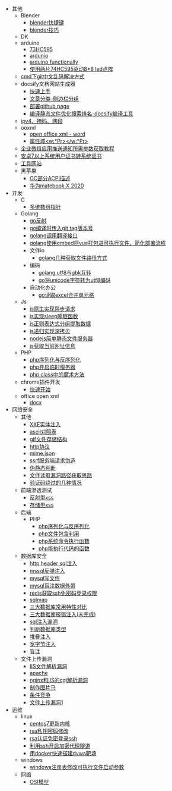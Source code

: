 - 其他
  - Blender
    - [blender快捷键](其他/Blender/快捷键.md)
    - [blender技巧](其他/Blender/技巧.md)
  - DK
  - arduino
    - [73HC595](其他/arduino/74HC595.md)
    - [ardunio](其他/arduino/arduino1.md)
    - [arduino functionally](其他/arduino/functionally.md)
    - [使用两片74HC595驱动8*8 led点阵](其他/arduino/使用led阵列显示图形.md)
  - [cmd下git中文乱码解决方式](其他/cmd下git中文乱码解决方式.md)
  - docsify文档网站生成器
    - [快速上手](其他/docsify文档网站生成器/1.快速上手.md)
    - [文章分类-侧边栏分组](其他/docsify文档网站生成器/2.文章分类.md)
    - [部署github page](其他/docsify文档网站生成器/3.部署github%20page.md)
    - [编译静态文件优化搜索排名-docsify编译工具](其他/docsify文档网站生成器/4.编译静态文件优化搜索排名.md)
  - [ipv4、掩码、网段](其他/ipv4、掩码、网段.md)
  - ooxml
    - [open office xml - word](其他/ooxml/1.入门.md)
    - [属性域&lt;w:*Pr&gt;&lt;/w:*Pr&gt;](其他/ooxml/2.属性域_Pr.md)
  - [企业微信应用推送通知所需参数获取教程
](其他/企业微信应用推送通知所需参数获取教程.md)
  - [安卓7以上系统用户证书转系统证书](其他/安卓7以上系统用户证书转系统证书.md)
  - [工具网站](其他/工具网站.md)
  - 黑苹果
    - [OC部分ACPI描述](其他/黑苹果/1.md)
    - [华为matebook X 2020](其他/黑苹果/huawei%20matebook%20x%202020.md)
- 开发
  - C
    - [多维数组指针
](开发/C/多维数组指针.md)
  - Golang
    - [go反射
](开发/Golang/go反射.md)
    - [go编译时传入git tag版本号
](开发/Golang/go编译时传入git%20tag版本号.md)
    - [golang调用翻译接口
](开发/Golang/go调用翻译接口.md)
    - [golang使用embed将vue打包进可执行文件，简化部署流程](开发/Golang/使用go自带特性将vue打包进可执行文件.md)
    - 文件io
      - [golang几种获取文件路径方式](开发/Golang/文件io/go几种获取文件路径方式.md)
    - 编码
      - [golang utf8与gbk互转](开发/Golang/编码/go%20utf8与gbk互转.md)
      - [go将unicode字符转为utf8编码
](开发/Golang/编码/go将unicode字符转为utf8编码.md)
    - 自动化办公
      - [go读取excel合并单元格
](开发/Golang/自动化办公/go读取excel合并单元格.md)
  - Js
    - [js原生实现异步请求](开发/Js/js原生实现异步请求.md)
    - [js实现sleep睡眠函数](开发/Js/js实现sleep睡眠函数.md)
    - [js正则表达式分组提取数据
](开发/Js/js正则表达式分组提取数据.md)
    - [js递归实现深拷贝](开发/Js/js递归实现深拷贝.md)
    - [nodejs简单静态文件服务器](开发/Js/nodejs静态服务器.md)
    - [js获取当前网址信息](开发/Js/获取当前网址信息.md)
  - PHP
    - [php序列化与反序列化](开发/PHP/php序列化反序列化.md)
    - [php开启临时服务器](开发/PHP/php开启临时服务器.md)
    - [php class中的魔术方法](开发/PHP/php魔术方法.md)
  - chrome插件开发
    - [快速开始](开发/chrome插件开发/1.快速开始.md)
  - office open xml
    - [docx](开发/office%20open%20xml/docx.md)
- 网络安全
  - 其他
    - [XXE实体注入](网络安全/其他/XXE实体注入.md)
    - [ascii对照表](网络安全/其他/ascii对照表.md)
    - [gif文件存储结构](网络安全/其他/gif文件存储结构.md)
    - [http协议](网络安全/其他/http协议.md)
    - [mime.json](网络安全/其他/mime.json.md)
    - [ssrf服务端请求伪造](网络安全/其他/ssrf服务端请求伪造.md)
    - [伪静态判断](网络安全/其他/伪静态判断.md)
    - [文件读取漏洞路径获取思路](网络安全/其他/文件读取漏洞路径获取思路.md)
    - [验证码绕过的几种情况](网络安全/其他/验证码绕过的几种情况.md)
  - 前端渗透测试
    - [反射型xss](网络安全/前端渗透测试/1.反射型xss.md)
    - [存储型xss](网络安全/前端渗透测试/2.存储型xss.md)
  - 后端
    - PHP
      - [php序列化与反序列化](网络安全/后端/PHP/php反序列化利用.md)
      - [php文件包含利用](网络安全/后端/PHP/php文件包含利用.md)
      - [php系统命令执行函数](网络安全/后端/PHP/php系统命令执行函数.md)
      - [php能执行代码的函数](网络安全/后端/PHP/php能执行代码的函数.md)
  - 数据库安全
    - [http header sql注入](网络安全/数据库安全/http%20header注入.md)
    - [mssql反弹注入](网络安全/数据库安全/mssql反弹注入.md)
    - [mysql写文件](网络安全/数据库安全/mysql写文件.md)
    - [mysql盲注数据外带](网络安全/数据库安全/mysql盲注数据外带.md)
    - [redis获取ssh免密码登录权限](网络安全/数据库安全/redis获取ssh权限.md)
    - [sqlmap](网络安全/数据库安全/sqlmap.md)
    - [三大数据库常用特性对比](网络安全/数据库安全/三大数据库常用特性对比.md)
    - [三大数据库报错注入(未完成)](网络安全/数据库安全/三大数据库报错注入.md)
    - [sql注入漏洞](网络安全/数据库安全/入门.md)
    - [判断数据库类型](网络安全/数据库安全/判断数据库类型.md)
    - [堆叠注入](网络安全/数据库安全/堆叠注入.md)
    - [宽字节注入](网络安全/数据库安全/宽字节注入.md)
    - [盲注](网络安全/数据库安全/盲注.md)
  - 文件上传漏洞
    - [IIS文件解析漏洞](网络安全/文件上传漏洞/IIS文件解析漏洞.md)
    - [apache](网络安全/文件上传漏洞/apache.md)
    - [nginx和IIS的cgi解析漏洞](网络安全/文件上传漏洞/nginx.md)
    - [制作图片马](网络安全/文件上传漏洞/制作图片马.md)
    - [条件竞争](网络安全/文件上传漏洞/条件竞争.md)
    - [文件上传漏洞1](网络安全/文件上传漏洞/黑名单绕过.md)
- 运维
  - linux
    - [centos7更新内核
](运维/linux/centos更新内核.md)
    - [rsa私钥密码修改
](运维/linux/rsa私钥密码修改.md)
    - [rsa认证免密登录ssh
](运维/linux/rsa认证免密登录ssh.md)
    - [利用ssh开启加密代理隧道
](运维/linux/利用ssh开启加密代理隧道.md)
    - [用docker快速搭建dvwa靶场](运维/linux/用docker快速搭建测试环境.md)
  - windows
    - [windows注册表修改可执行文件启动参数](运维/windows/windows注册表修改可执行文件启动参数.md)
  - 网络
    - [OSI模型
](运维/网络/osi.md)
